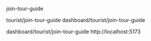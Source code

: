 join-tour-guide

tourist/join-tour-guide
dashboard/tourist/join-tour-guide

dashboard/tourist/join-tour-guide
http://localhost:5173
